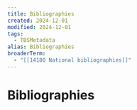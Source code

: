 ```yaml
---
title: Bibliographies
created: 2024-12-01
modified: 2024-12-01
tags:
  - TBSMetadata
alias: Bibliographies
broaderTerm:
  - "[[14180 National bibliographies]]"
---
```

# Bibliographies
